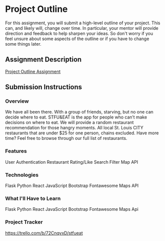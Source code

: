 # Project Outline
For this assignment, you will submit a high-level outline of your project. This can, and likely will, change over time. In particular, your mentor will provide direction and feedback to help sharpen your ideas. So don't worry if you feel unsure about some aspects of the outline or if you have to change some things later.

## Assignment Description
[Project Outline Assignment](https://education.launchcode.org/liftoff/modules/assignments/project-outline)

## Submission Instructions

### Overview
We have all been there. With a group of friends, starving, but no one can decide where to eat.
STFU&EAT is the app for people who can’t make decisions on where to eat. 
We will provide a random restaurant recommendation for those hangry moments. 
All local St. Louis CITY restaurants that are under $25 for one person, chains excluded. 
Have more time? Feel free to browse through our full list of restaurants.
### Features
User Authentication
Restaurant Rating/Like
Search
Filter
Map API

### Technologies
Flask
Python
React
JavaScript
Bootstrap
Fontawesome
Maps API 

### What I'll Have to Learn
Flask
Python
React
JavaScript
Bootstrap
Fontawesome
Maps Api

### Project Tracker
https://trello.com/b/72CnqvxD/stfueat
